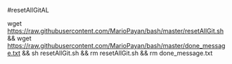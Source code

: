 #resetAllGitAL

wget https://raw.githubusercontent.com/MarioPayan/bash/master/resetAllGit.sh && wget https://raw.githubusercontent.com/MarioPayan/bash/master/done_message.txt && sh resetAllGit.sh && rm resetAllGit.sh && rm done_message.txt
